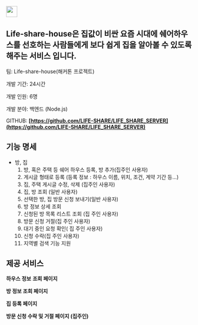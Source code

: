<img src="https://notion-emojis.s3-us-west-2.amazonaws.com/v0/svg-twitter/1f3e0.svg" width=30 heigth=30/>

## Life-share-house은 집값이 비싼 요즘 시대에 쉐어하우스를 선호하는 사람들에게 보다 쉽게 집을 알아볼 수 있도록 해주는 서비스 입니다.

팀: Life-share-house(해커톤 프로젝트)

개발 기간: 24시간

개발 인원:  6명

개발 분야: 백엔드 (Node.js)

GITHUB: **[https://github.com/LIFE-SHARE/LIFE_SHARE_SERVER](https://github.com/LIFE-SHARE/LIFE_SHARE_SERVER)**

## 기능 명세

- 방, 집
    1. 방, 혹은 주택 등 쉐어 하우스 등록, 방 추가(집주인 사용자)
    2. 게시글 형태로 등록 (등록 정보 : 하우스 이름, 위치, 조건, 계약 기간 등...)
    3. 집, 주택 게시글 수정, 삭제 (집주인 사용자)
    4. 집, 방 조회 (일반 사용자)
    5. 선택한 방, 집 방문 신청 보내기(일반 사용자)
    6.  방 정보 상세 조회
    7. 신청된 방 목록 리스트 조회 (집 주인 사용자)
    8. 방문 신청 거절(집 주인 사용자)
    9. 대기 중인 요청 확인( 집 주인 사용자)
    10. 신청 수락(집 주인 사용자)
    11. 지역별 검색 기능 지원

## 제공 서비스

**하우스 정보** **조회 페이지**

**방 정보 조회 페이지**


**집 등록 페이지**


**방문 신청 수락 및 거절 페이지 (집주인)**
